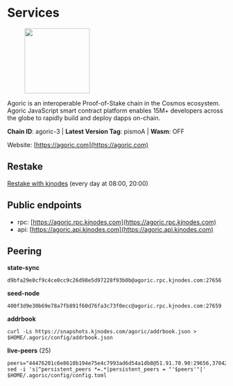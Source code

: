 # Services

<figure><img src="https://raw.githubusercontent.com/kj89/testnet_manuals/main/pingpub/logos/agoric.png" width="150" alt=""><figcaption></figcaption></figure>

Agoric is an interoperable Proof-of-Stake chain in the Cosmos ecosystem.  Agoric JavaScript smart contract platform enables 15M+ developers across the  globe to rapidly build and deploy dapps on-chain.

**Chain ID**: agoric-3 | **Latest Version Tag**: pismoA | **Wasm**: OFF

Website: [https://agoric.com](https://agoric.com)

## Restake

[Restake with kjnodes](https://restake.app/agoric/agoricvaloper1ku5sm2twlsywdrp4wz3kfwgyrtqtp0lpr3nvk8) (every day at 08:00, 20:00)
## Public endpoints

* rpc: [https://agoric.rpc.kjnodes.com](https://agoric.rpc.kjnodes.com)
* api: [https://agoric.api.kjnodes.com](https://agoric.api.kjnodes.com)

## Peering

**state-sync**

```
d9bfa29e0cf9c4ce0cc9c26d98e5d97228f93b0b@agoric.rpc.kjnodes.com:27656
```

**seed-node**

```
400f3d9e30b69e78a7fb891f60d76fa3c73f0ecc@agoric.rpc.kjnodes.com:27659
```

**addrbook**
```
curl -Ls https://snapshots.kjnodes.com/agoric/addrbook.json > $HOME/.agoric/config/addrbook.json
```

**live-peers** (25)
```
peers="44476201c6e8610b194e75e4c7993ad6d54a1db8@51.91.70.90:29656,3704274281d20dc09e7161d80a1e16bcb2de0fbf@185.216.33.154:26656,0f642db2770d4dd3e0d030b2f14f1365e40f3b38@185.146.148.101:26657,c84170667fcf54024b24f05b2f9dd6608570ac8c@157.90.35.145:28656,c38608dc31dcb336600abdb85e6ff040f47aea00@159.203.187.36:26060,f095bb53006ebddcbbf29c8df70dddcba6419e36@142.93.145.13:26656,d9bfa29e0cf9c4ce0cc9c26d98e5d97228f93b0b@65.109.88.38:27656,f1966845bebd30816f18635a20b86e6781211616@95.111.253.200:26656,711f6f36a6ec3924b6d721de6adce604092e59f2@116.202.226.169:26656,63bd6649f80362ce513027d99ef32c826fdbd259@45.9.62.136:26656,0837c0dac0bb15e79e64207bb0fa5a9a6fa42ad4@178.62.116.62:26656,1312bbbd4ed1e58b9e4eb1d7788187a4607915e9@165.22.199.234:26060,4eea1e0a22d8d2ade108fc5f8e07d6d6e711e909@65.108.10.138:26656,0464c8dded70d01f5ab50a8d6047a6b27ddf2ccd@84.244.95.232:26656,0861af66b3f637db967120d690758ee08222794c@75.119.148.118:36656,68c9c4e8388ed6936ff147ffe6b9913e79328957@35.215.62.66:26656,a38a30c1dd31f63be2befd40b82964b215c3c288@165.22.251.28:26656,ca4c3b9d0cf78d934a3b972c328db2e4a9a66c42@64.32.40.134:26656,2aedd7163a8ee725507e461b13fb90c091ee1c42@128.0.51.32:26656,15f63de308337b66d8918ffaa74c6e956991bee9@138.201.120.161:28357,aede0d57cd77051cf1270675fa770c22e8074501@64.32.40.117:26656,d56af8cb0716909f9b804e7dec8c1d34ae4eed16@65.108.142.81:26676,71bd0265037393f31ee9947a8e32fa494e51b637@135.181.218.98:26656,1d4d7b77e79c2dad9e8586df4f30c7b550f5d49b@3.8.160.134:26656,e70955351f601ea5be9a9bf41032949a777f31b3@207.244.255.229:10003"
sed -i 's|^persistent_peers *=.*|persistent_peers = "'$peers'"|' $HOME/.agoric/config/config.toml
```
